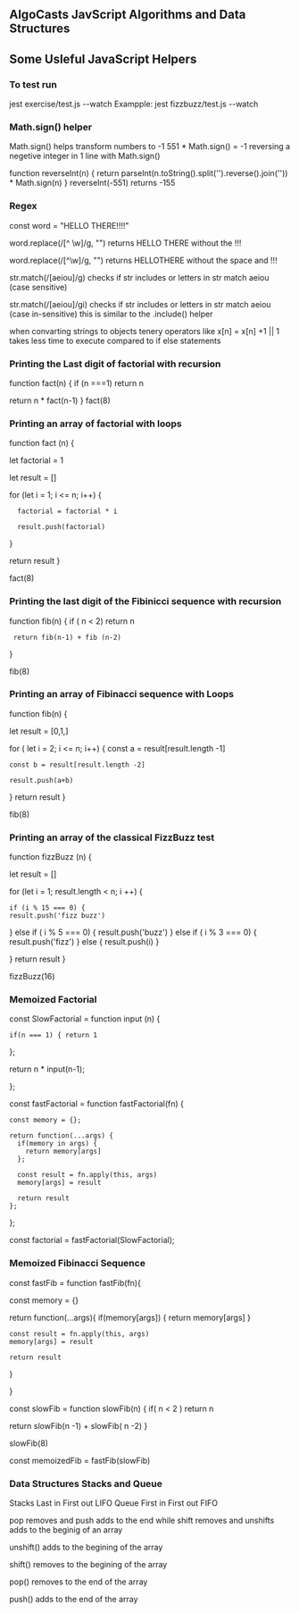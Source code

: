 ## AlgoCasts JavScript Algorithms and Data Structures

## Some Usleful JavaScript Helpers

### To test run
jest exercise/test.js --watch
Exampple: jest fizzbuzz/test.js --watch

### Math.sign() helper

Math.sign()  helps transform numbers to -1
 551 * Math.sign() = -1
reversing a negetive integer in 1 line with Math.sign()

function reverseInt(n) {
   return parseInt(n.toString().split('').reverse().join('')) * Math.sign(n)
}
reverseInt(-551)  returns -155

### Regex

const word = "HELLO THERE!!!!"

word.replace(/[^ \w]/g, "")  returns HELLO THERE without the !!!

word.replace(/[^\w]/g, "")    returns HELLOTHERE without the space and !!!

str.match(/[aeiou]/g)  checks if str includes or letters in str match aeiou (case sensitive)


str.match(/[aeiou]/gi)  checks if str includes or letters in str match aeiou (case in-sensitive)  this is similar to the .include() helper


when convarting  strings to objects tenery operators like 
x[n] = x[n] +1 || 1 
takes less time to execute compared to if else statements



### Printing the Last digit of factorial with recursion

function fact(n) {
   if (n ===1) return n

   return n * fact(n-1)
}
fact(8)

### Printing an array of factorial with loops

function fact (n) {

  let factorial = 1

  let result = []

  for (let i = 1; i <= n; i++) {

      factorial = factorial * i

      result.push(factorial)
  }

  return result
}

fact(8)


### Printing the last digit of the Fibinicci sequence with recursion

function fib(n) {
     if ( n < 2) return n

     return fib(n-1) + fib (n-2)
}

fib(8)


### Printing an array of Fibinacci sequence with Loops

function fib(n) {

let result = [0,1,]

for ( let i = 2; i <= n; i++)  {
  const a = result[result.length -1]

    const b = result[result.length -2]

    result.push(a+b)
  }
  return  result
}

fib(8)

### Printing an array of the classical FizzBuzz test

function fizzBuzz (n) {

  let result = []

  for (let i = 1;  result.length < n; i ++) {

    if (i % 15 === 0) {
    result.push('fizz buzz')
  } else if ( i % 5 === 0) {
    result.push('buzz')
  } else if ( i % 3 === 0) {
    result.push('fizz')
  } else { 
    result.push(i)
  }

  }
    return result
}

fizzBuzz(16)

### Memoized Factorial 

const SlowFactorial = function input (n) {
 
    if(n === 1) { return 1  
  }; 
  
  return n * input(n-1);        

 };

 const fastFactorial = function fastFactorial(fn) {

    const memory = {};

    return function(...args) {
      if(memory in args) {
        return memory[args]
      };

      const result = fn.apply(this, args)
      memory[args] = result

      return result
    };

    
 };

 const factorial = fastFactorial(SlowFactorial);

 ### Memoized Fibinacci Sequence

const fastFib = function fastFib(fn){

  const memory = {}

  return function(...args){
    if(memory[args]) {
      return memory[args]
    }

    const result = fn.apply(this, args)
    memory[args] = result

    return result
  }

}

const slowFib = function slowFib(n) {
  if( n < 2 ) return n

  return slowFib(n -1) + slowFib( n -2)
}

slowFib(8)

const memoizedFib = fastFib(slowFib)




### Data Structures Stacks and Queue

Stacks Last in First out LIFO
Queue  First in First out FIFO

pop removes and push adds to the end while 
shift removes and unshifts adds to the beginig of an array

unshift() adds to the begining of the array

shift() removes to the begining of the array

pop() removes to the end of the array

push() adds to the end of the array




        








